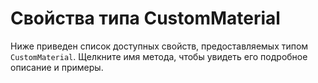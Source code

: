 # Свойства типа CustomMaterial
Ниже приведен список доступных свойств, предоставляемых типом `CustomMaterial`. Щелкните имя метода, чтобы увидеть его подробное описание и примеры.
